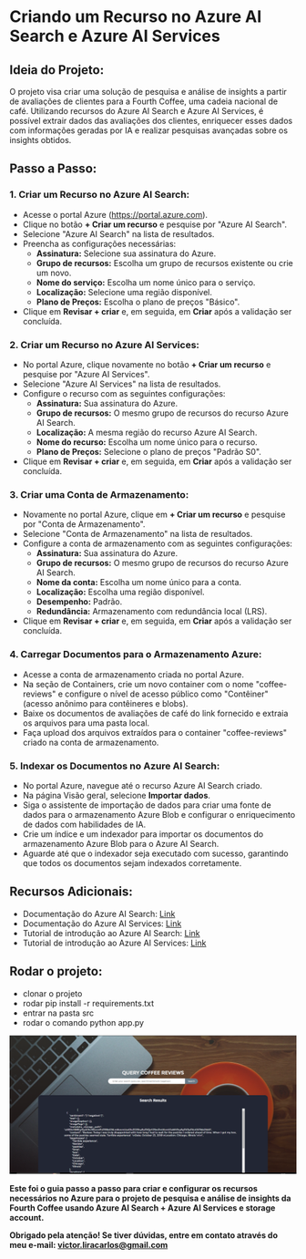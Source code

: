 # Criando um Recurso no Azure AI Search e Azure AI Services

## Ideia do Projeto:

O projeto visa criar uma solução de pesquisa e análise de insights a partir de avaliações de clientes para a Fourth Coffee, uma cadeia nacional de café. Utilizando recursos do Azure AI Search e Azure AI Services, é possível extrair dados das avaliações dos clientes, enriquecer esses dados com informações geradas por IA e realizar pesquisas avançadas sobre os insights obtidos.

## Passo a Passo:

### 1. Criar um Recurso no Azure AI Search:

* Acesse o portal Azure (https://portal.azure.com).
* Clique no botão **+ Criar um recurso** e pesquise por "Azure AI Search".
* Selecione "Azure AI Search" na lista de resultados.
* Preencha as configurações necessárias:
    - **Assinatura:** Selecione sua assinatura do Azure.
    - **Grupo de recursos:** Escolha um grupo de recursos existente ou crie um novo.
    - **Nome do serviço:** Escolha um nome único para o serviço.
    - **Localização:** Selecione uma região disponível.
    - **Plano de Preços:** Escolha o plano de preços "Básico".
* Clique em **Revisar + criar** e, em seguida, em **Criar** após a validação ser concluída.

### 2. Criar um Recurso no Azure AI Services:

* No portal Azure, clique novamente no botão **+ Criar um recurso** e pesquise por "Azure AI Services".
* Selecione "Azure AI Services" na lista de resultados.
* Configure o recurso com as seguintes configurações:
    - **Assinatura:** Sua assinatura do Azure.
    - **Grupo de recursos:** O mesmo grupo de recursos do recurso Azure AI Search.
    - **Localização:** A mesma região do recurso Azure AI Search.
    - **Nome do recurso:** Escolha um nome único para o recurso.
    - **Plano de Preços:** Selecione o plano de preços "Padrão S0".
* Clique em **Revisar + criar** e, em seguida, em **Criar** após a validação ser concluída.

### 3. Criar uma Conta de Armazenamento:

* Novamente no portal Azure, clique em **+ Criar um recurso** e pesquise por "Conta de Armazenamento".
* Selecione "Conta de Armazenamento" na lista de resultados.
* Configure a conta de armazenamento com as seguintes configurações:
    - **Assinatura:** Sua assinatura do Azure.
    - **Grupo de recursos:** O mesmo grupo de recursos do recurso Azure AI Search.
    - **Nome da conta:** Escolha um nome único para a conta.
    - **Localização:** Escolha uma região disponível.
    - **Desempenho:** Padrão.
    - **Redundância:** Armazenamento com redundância local (LRS).
* Clique em **Revisar + criar** e, em seguida, em **Criar** após a validação ser concluída.

### 4. Carregar Documentos para o Armazenamento Azure:

* Acesse a conta de armazenamento criada no portal Azure.
* Na seção de Containers, crie um novo container com o nome "coffee-reviews" e configure o nível de acesso público como "Contêiner" (acesso anônimo para contêineres e blobs).
* Baixe os documentos de avaliações de café do link fornecido e extraia os arquivos para uma pasta local.
* Faça upload dos arquivos extraídos para o container "coffee-reviews" criado na conta de armazenamento.

### 5. Indexar os Documentos no Azure AI Search:

* No portal Azure, navegue até o recurso Azure AI Search criado.
* Na página Visão geral, selecione **Importar dados**.
* Siga o assistente de importação de dados para criar uma fonte de dados para o armazenamento Azure Blob e configurar o enriquecimento de dados com habilidades de IA.
* Crie um índice e um indexador para importar os documentos do armazenamento Azure Blob para o Azure AI Search.
* Aguarde até que o indexador seja executado com sucesso, garantindo que todos os documentos sejam indexados corretamente.

## Recursos Adicionais:

* Documentação do Azure AI Search: [Link](https://docs.microsoft.com/pt-br/azure/search/)
* Documentação do Azure AI Services: [Link](https://docs.microsoft.com/pt-br/azure/cognitive-services/)
* Tutorial de introdução ao Azure AI Search: [Link](https://docs.microsoft.com/pt-br/azure/search/search-what-is-azure-search)
* Tutorial de introdução ao Azure AI Services: [Link](https://docs.microsoft.com/pt-br/azure/cognitive-services/cognitive-services-apis-create-account)

## Rodar o projeto:

* clonar o projeto
* rodar pip install -r requirements.txt
* entrar na pasta src
* rodar o comando python app.py

![Projeto](https://raw.githubusercontent.com/VicLira/coffee-review-document-analysis/main/src/imgs-readme/project.png)


**Este foi o guia passo a passo para criar e configurar os recursos necessários no Azure para o projeto de pesquisa e análise de insights da Fourth Coffee usando Azure AI Search + Azure AI Services e storage account.**

**Obrigado pela atenção! Se tiver dúvidas, entre em contato através do meu e-mail: victor.liracarlos@gmail.com**